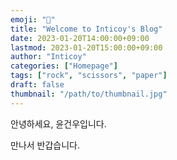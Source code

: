 ```yaml
---
emoji: "🎺"
title: "Welcome to Inticoy's Blog"
date: 2023-01-20T14:00:00+09:00
lastmod: 2023-01-20T15:00:00+09:00
author: "Inticoy"
categories: ["Homepage"]
tags: ["rock", "scissors", "paper"]
draft: false
thumbnail: "/path/to/thumbnail.jpg"
---
```


안녕하세요, 윤건우입니다.

만나서 반갑습니다.
